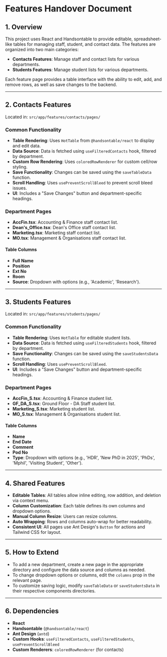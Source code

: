 # Features Handover Document

## 1. Overview

This project uses React and Handsontable to provide editable, spreadsheet-like tables for managing staff, student, and contact data. The features are organized into two main categories:

- **Contacts Features**: Manage staff and contact lists for various departments.
- **Students Features**: Manage student lists for various departments.

Each feature page provides a table interface with the ability to edit, add, and remove rows, as well as save changes to the backend.

---

## 2. Contacts Features

Located in: `src/app/features/contacts/pages/`

### Common Functionality

- **Table Rendering**: Uses `HotTable` from `@handsontable/react` to display and edit data.
- **Data Source**: Data is fetched using `useFilteredContacts` hook, filtered by department.
- **Custom Row Rendering**: Uses `coloredRowRenderer` for custom cell/row styling.
- **Save Functionality**: Changes can be saved using the `saveTableData` function.
- **Scroll Handling**: Uses `usePreventScrollBleed` to prevent scroll bleed issues.
- **UI**: Includes a "Save Changes" button and department-specific headings.

### Department Pages

- **AccFin.tsx**: Accounting & Finance staff contact list.
- **Dean's_Office.tsx**: Dean's Office staff contact list.
- **Marketing.tsx**: Marketing staff contact list.
- **MO.tsx**: Management & Organisations staff contact list.

#### Table Columns

- **Full Name**
- **Position**
- **Ext No**
- **Room**
- **Source**: Dropdown with options (e.g., 'Academic', 'Research').

---

## 3. Students Features

Located in: `src/app/features/students/pages/`

### Common Functionality

- **Table Rendering**: Uses `HotTable` for editable student lists.
- **Data Source**: Data is fetched using `useFilteredStudents` hook, filtered by department.
- **Save Functionality**: Changes can be saved using the `saveStudentsData` function.
- **Scroll Handling**: Uses `usePreventScrollBleed`.
- **UI**: Includes a "Save Changes" button and department-specific headings.

### Department Pages

- **AccFin_S.tsx**: Accounting & Finance student list.
- **GF_DA_S.tsx**: Ground Floor - DA Staff student list.
- **Marketing_S.tsx**: Marketing student list.
- **MO_S.tsx**: Management & Organisations student list.

#### Table Columns

- **Name**
- **End Date**
- **Comment**
- **Pod No**
- **Type**: Dropdown with options (e.g., 'HDR', 'New PhD in 2025', 'PhDs', 'Mphil', 'Visiting Student', 'Other').

---

## 4. Shared Features

- **Editable Tables**: All tables allow inline editing, row addition, and deletion via context menu.
- **Column Customization**: Each table defines its own columns and dropdown options.
- **Manual Column Resize**: Users can resize columns.
- **Auto Wrapping**: Rows and columns auto-wrap for better readability.
- **Consistent UI**: All pages use Ant Design's `Button` for actions and Tailwind CSS for layout.

---

## 5. How to Extend

- To add a new department, create a new page in the appropriate directory and configure the data source and columns as needed.
- To change dropdown options or columns, edit the `columns` prop in the relevant page.
- To customize saving logic, modify `saveTableData` or `saveStudentsData` in their respective components directories.

---

## 6. Dependencies

- **React**
- **Handsontable** (`@handsontable/react`)
- **Ant Design** (`antd`)
- **Custom Hooks**: `useFilteredContacts`, `useFilteredStudents`, `usePreventScrollBleed`
- **Custom Renderers**: `coloredRowRenderer` (for contacts)



        